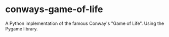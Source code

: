 # conways-game-of-life
A Python implementation of the famous Conway's "Game of Life". 
Using the Pygame library.
